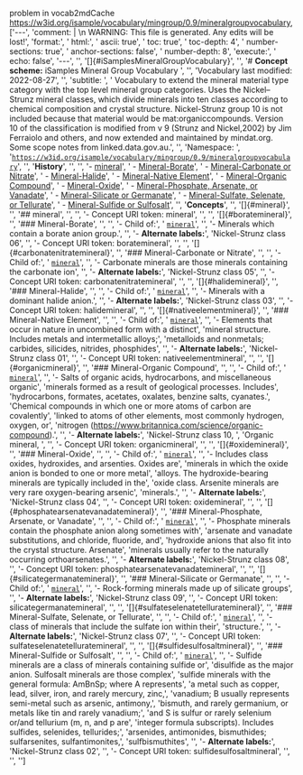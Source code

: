 problem in vocab2mdCache https://w3id.org/isample/vocabulary/mingroup/0.9/mineralgroupvocabulary, ['---', 'comment: | \n  WARNING: This file is generated. Any edits will be lost!', 'format:', '  html:', '    ascii: true', '    toc: true', '    toc-depth: 4', '    number-sections: true', '    anchor-sections: false', '    number-depth: 8', 'execute:', '  echo: false', '---', '', '[]{#iSamplesMineralGroupVocabulary}', '', '# **Concept scheme:** iSamples Mineral Group Vocabulary ', '', 'Vocabulary last modified:  2022-08-27', '', 'subtitle: ', '  Vocabulary to extend the mineral material type category with the top level mineral group categories. Uses the Nickel–Strunz mineral classes, which divide minerals into ten classes according to chemical composition and crystal structure. Nickel-Strunz group 10 is not included because that material would be mat:organiccompounds. Version 10 of the classification is modified from v 9 (Strunz and Nickel,2002) by Jim Ferraiolo and others, and now extended and maintained by mindat.org. Some scope notes from linked.data.gov.au.', '', 'Namespace: ', '[`https://w3id.org/isample/vocabulary/mingroup/0.9/mineralgroupvocabulary`](https://w3id.org/isample/vocabulary/mingroup/0.9/mineralgroupvocabulary)', '', '**History**', '', '', '- [mineral](#mineral)', '    - [Mineral-Borate](#boratemineral)', '    - [Mineral-Carbonate or Nitrate](#carbonatenitratemineral)', '    - [Mineral-Halide](#halidemineral)', '    - [Mineral-Native Element](#nativeelementmineral)', '    - [Mineral-Organic Compound](#organicmineral)', '    - [Mineral-Oxide](#oxidemineral)', '    - [Mineral-Phosphate, Arsenate, or Vanadate](#phosphatearsenatevanadatemineral)', '    - [Mineral-Silicate or Germanate](#silicategermanatemineral)', '    - [Mineral-Sulfate, Selenate, or Tellurate](#sulfateselenatetelluratemineral)', '    - [Mineral-Sulfide or Sulfosalt](#sulfidesulfosaltmineral)', '', '**Concepts**', '', '[]{#mineral}', '', '##  mineral', '', '', '- Concept URI token: mineral', '', '', '[]{#boratemineral}', '', '###  Mineral-Borate', '', '', '- Child of:', ' [`mineral`](#mineral)', '', '- Minerals which contain a borate anion group.', '', '- **Alternate labels:**', 'Nickel-Strunz class 06', '', '- Concept URI token: boratemineral', '', '', '[]{#carbonatenitratemineral}', '', '###  Mineral-Carbonate or Nitrate', '', '', '- Child of:', ' [`mineral`](#mineral)', '', '- Carbonate minerals are those minerals containing the carbonate ion', '', '- **Alternate labels:**', 'Nickel-Strunz class 05', '', '- Concept URI token: carbonatenitratemineral', '', '', '[]{#halidemineral}', '', '###  Mineral-Halide', '', '', '- Child of:', ' [`mineral`](#mineral)', '', '- Minerals with a dominant halide anion.', '', '- **Alternate labels:**', 'Nickel-Strunz class 03', '', '- Concept URI token: halidemineral', '', '', '[]{#nativeelementmineral}', '', '###  Mineral-Native Element', '', '', '- Child of:', ' [`mineral`](#mineral)', '', '- Elements that occur in nature in uncombined form with a distinct', 'mineral structure. Includes metals and intermetallic alloys;', 'metalloids and nonmetals; carbides, silicides, nitrides, phosphides', '', '- **Alternate labels:**', 'Nickel-Strunz class 01', '', '- Concept URI token: nativeelementmineral', '', '', '[]{#organicmineral}', '', '###  Mineral-Organic Compound', '', '', '- Child of:', ' [`mineral`](#mineral)', '', '- Salts of organic acids, hydrocarbons, and miscellaneous organic', 'minerals formed as a result of geological processes. Includes', 'hydrocarbons, formates, acetates, oxalates, benzine salts, cyanates.', 'Chemical compounds in which one or more atoms of carbon are covalently', 'linked to atoms of other elements, most commonly hydrogen, oxygen, or', 'nitrogen (https://www.britannica.com/science/organic-compound).', '', '- **Alternate labels:**', 'Nickel-Strunz class 10, ', 'Organic mineral, ', '', '- Concept URI token: organicmineral', '', '', '[]{#oxidemineral}', '', '###  Mineral-Oxide', '', '', '- Child of:', ' [`mineral`](#mineral)', '', '- Includes class oxides, hydroxides, and arsenties. Oxides are', 'minerals in which the oxide anion is bonded to one or more metal', 'alloys. The hydroxide-bearing minerals are typically included in the', 'oxide class. Arsenite minerals are very rare oxygen-bearing arsenic', 'minerals.', '', '- **Alternate labels:**', 'Nickel-Strunz class 04', '', '- Concept URI token: oxidemineral', '', '', '[]{#phosphatearsenatevanadatemineral}', '', '###  Mineral-Phosphate, Arsenate, or Vanadate', '', '', '- Child of:', ' [`mineral`](#mineral)', '', '- Phosphate minerals contain the phosphate anion along sometimes with', 'arsenate and vanadate substitutions, and chloride, fluoride, and', 'hydroxide anions that also fit into the crystal structure. Arsenate', 'minerals usually refer to the naturally occurring orthoarsenates.', '', '- **Alternate labels:**', 'Nickel-Strunz class 08', '', '- Concept URI token: phosphatearsenatevanadatemineral', '', '', '[]{#silicategermanatemineral}', '', '###  Mineral-Silicate or Germanate', '', '', '- Child of:', ' [`mineral`](#mineral)', '', '- Rock-forming minerals made up of silicate groups', '', '- **Alternate labels:**', 'Nickel-Strunz class 09', '', '- Concept URI token: silicategermanatemineral', '', '', '[]{#sulfateselenatetelluratemineral}', '', '###  Mineral-Sulfate, Selenate, or Tellurate', '', '', '- Child of:', ' [`mineral`](#mineral)', '', '- class of minerals that include the sulfate ion within their', 'structure.', '', '- **Alternate labels:**', 'Nickel-Strunz class 07', '', '- Concept URI token: sulfateselenatetelluratemineral', '', '', '[]{#sulfidesulfosaltmineral}', '', '###  Mineral-Sulfide or Sulfosalt', '', '', '- Child of:', ' [`mineral`](#mineral)', '', '- Sulfide minerals are a class of minerals containing sulfide or', 'disulfide as the major anion. Sulfosalt minerals are those complex', 'sulfide minerals with the general formula: AmBnSp; where A represents', 'a metal such as copper, lead, silver, iron, and rarely mercury, zinc,', 'vanadium; B usually represents semi-metal such as arsenic, antimony,', 'bismuth, and rarely germanium, or metals like tin and rarely vanadium;', 'and S is sulfur or rarely selenium or/and tellurium (m, n, and p are', 'integer formula subscripts). Includes sulfides, selenides, tellurides;', 'arsenides, antimonides, bismuthides; sulfarsenites, sulfantimonites,', 'sulfbismuthites', '', '- **Alternate labels:**', 'Nickel-Strunz class 02', '', '- Concept URI token: sulfidesulfosaltmineral', '', '', '']
